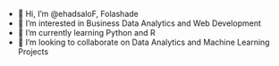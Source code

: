 - 👋 Hi, I’m @ehadsaloF, Folashade
- 👀 I’m interested in Business Data Analytics and Web Development
- 🌱 I’m currently learning Python and R
- 💞️ I’m looking to collaborate on Data Analytics and Machine Learning Projects


<!---
ehadsaloF/ehadsaloF is a ✨ special ✨ repository because its `README.md` (this file) appears on your GitHub profile.
You can click the Preview link to take a look at your changes.
--->
